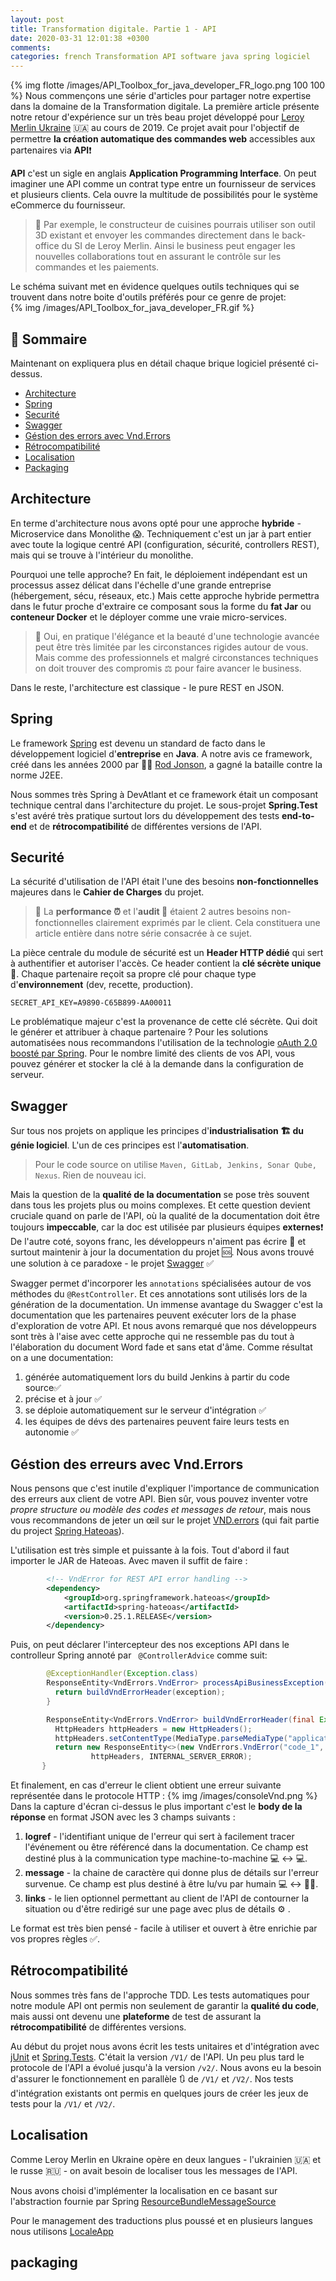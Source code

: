 ```yaml
---
layout: post
title: Transformation digitale. Partie 1 - API
date: 2020-03-31 12:01:38 +0300
comments: 
categories: french Transformation API software java spring logiciel
---
```


{% img flotte /images/API_Toolbox_for_java_developer_FR_logo.png 100 100 %}
Nous commençons une série d'articles pour partager notre expertise dans la domaine de la Transformation digitale. 
La première article présente notre retour d'expérience sur un très beau projet développé pour [Leroy Merlin Ukraine](https://leroymerlin.ua) 🇺🇦 au cours de 2019. 
Ce projet avait pour l'objectif de permettre **la création automatique des commandes web** accessibles aux partenaires via **API**❗️

<!-- more -->
**API** c'est un sigle en anglais **Application Programming Interface**. 
On peut imaginer une API comme un contrat type entre un fournisseur de services et plusieurs clients. 
Cela ouvre la multitude de possibilités pour le système eCommerce du fournisseur.
> 📙️️ Par exemple, le constructeur de cuisines pourrais utiliser son outil 3D existant et envoyer les commandes directement 
dans le back-office du SI de Leroy Merlin. 
Ainsi le business peut engager les nouvelles collaborations tout en assurant le contrôle sur les commandes et les paiements.

Le schéma suivant met en évidence quelques outils techniques qui se trouvent dans notre boite d'outils préférés pour ce genre de projet:  
{% img /images/API_Toolbox_for_java_developer_FR.gif %}

## &#128214; Sommaire

Maintenant on expliquera plus en détail chaque brique logiciel présenté ci-dessus.

* [Architecture](#Architecture)
* [Spring](#Spring)
* [Securité](#Security)
* [Swagger](#Swagger)
* [Géstion des errors avec Vnd.Errors](#error)
* [Rétrocompatibilité](#jUnit)
* [Localisation](#I18n)
* [Packaging](#packaging)

## <a name="Architecture"></a> Architecture
En terme d'architecture nous avons opté pour une approche **hybride** - Microservice dans Monolithe 😱. 
Techniquement c'est un jar à part entier avec toute la logique centré API (configuration, sécurité, controllers REST), 
mais qui se trouve à l'intérieur du monolithe. 

Pourquoi une telle approche? En fait, le déploiement indépendant est un processus assez délicat dans l'échelle 
d'une grande entreprise (hébergement, sécu, réseaux, etc.) 
Mais cette approche hybride permettra dans le futur proche d'extraire ce composant sous la forme du **fat Jar** 
ou **conteneur Docker** et le déployer  comme une vraie micro-services. 

> 📙️️ Oui, en pratique l'élégance et la beauté d'une technologie avancée peut être très limitée par les circonstances rigides autour de vous. 
> Mais comme des professionnels et malgré circonstances techniques on doit trouver des compromis ⚖️ pour faire avancer le business.

Dans le reste, l'architecture est classique - le pure REST en JSON.

## <a name="Spring"></a> Spring

Le framework [Spring](https://spring.io) est devenu un standard de facto dans le développement logiciel d'**entreprise** en **Java**. 
A notre avis ce framework, créé dans les années 2000 par 🧑‍🔬 [Rod Jonson](https://twitter.com/springrod?lang=fr), a gagné la bataille contre la norme J2EE.

Nous sommes très Spring à DevAtlant et ce framework était un composant technique central dans l'architecture du projet. 
Le sous-projet **Spring.Test** s'est avéré très pratique surtout lors du développement des tests **end-to-end** et de **rétrocompatibilité** de différentes versions de l'API.


## <a name="Security"></a> Securité

La sécurité d'utilisation de l'API était l'une des besoins **non-fonctionnelles** majeures dans le **Cahier de Charges** du projet.
> 📙️ La **performance ⏰** et l'**audit 🔎**  étaient 2 autres besoins non-fonctionnelles clairement exprimés par le client. 
>Cela constituera une article entière dans notre série consacrée à ce sujet.

La pièce centrale du module de sécurité est un **Header HTTP dédié** qui sert à authentifier et autoriser l'accès. 
Ce header contient la **clé sécrète unique** 🔑. Chaque partenaire reçoit sa propre clé pour chaque type d'**environnement** (dev, recette, production).

```
SECRET_API_KEY=A9890-C65B899-AA00011
```

Le problématique majeur c'est la provenance de cette clé sécrète. Qui doit le générer et attribuer à chaque partenaire ? 
Pour les solutions automatisées nous recommandons l'utilisation de la technologie 
[oAuth 2.0 boosté par Spring](https://docs.spring.io/spring-security-oauth2-boot/docs/current/reference/html/boot-features-security-oauth2-authorization-server.html). 
Pour le nombre limité des clients de vos API, vous pouvez générer et stocker la clé à la demande dans la configuration de serveur.   

## <a name="Swagger"></a> Swagger

Sur tous nos projets on applique les principes d'**industrialisation 🏗 du génie logiciel**. L'un de ces principes est l'**automatisation**. 
>Pour le code source on utilise ```Maven, GitLab, Jenkins, Sonar Qube, Nexus```. Rien de nouveau ici.

Mais la question de la **qualité de la documentation** se pose très souvent dans tous les projets plus ou moins complexes. 
Et cette question devient cruciale quand on parle de l'API, où la qualité de la documentation doit être toujours **impeccable**, 
car la doc est utilisée par plusieurs équipes **externes**❗️ De l'autre coté, soyons franc, les développeurs n'aiment pas écrire 🤮 еt 
surtout maintenir à jour la documentation du projet 🆘. Nous avons trouvé une solution à ce paradoxe - le projet [Swagger](https://swagger.io) ✅

Swagger permet d'incorporer les ```annotations``` spécialisées autour de vos méthodes du ```@RestController```. 
Et ces annotations sont utilisés lors de la génération de la documentation. 
Un immense avantage du Swagger  c'est la documentation que les partenaires peuvent exécuter lors de la phase d'exploration de votre API. 
Et nous avons remarqué que nos développeurs sont très à l'aise avec cette approche qui ne ressemble pas du tout à l'élaboration du document Word fade et sans etat d'âme. 
Comme résultat on a une documentation:

1. générée automatiquement lors du build Jenkins à partir du code source✅
2. précise et à jour ✅
3. se déploie automatiquement sur le serveur d'intégration ✅
4. les équipes de dévs des partenaires peuvent faire leurs tests en autonomie ✅

## <a name="error"></a> Géstion des erreurs avec Vnd.Errors

Nous pensons que c'est inutile d'expliquer l'importance de communication des erreurs aux client de votre API. 
Bien sûr, vous pouvez inventer votre _propre structure ou modèle des codes et messages de retour_, 
mais nous vous recommandons de jeter un œil sur le projet [VND.errors](https://github.com/blongden/vnd.error) (qui fait partie du project [Spring Hateoas](https://docs.spring.io/spring-hateoas/docs/current/reference/html/)).

L'utilisation est très simple et puissante à la fois.
Tout d'abord il faut importer le JAR de Hateoas. Avec maven il suffit de faire :
```xml
        <!-- VndError for REST API error handling -->
        <dependency> 
            <groupId>org.springframework.hateoas</groupId>
            <artifactId>spring-hateoas</artifactId>
            <version>0.25.1.RELEASE</version>
        </dependency>
```
Puis, on peut déclarer l'intercepteur des nos exceptions API dans le controlleur Spring annoté par ``` @ControllerAdvice``` comme suit:
```java
        @ExceptionHandler(Exception.class)
        ResponseEntity<VndErrors.VndError> processApiBusinessException(final Exception exception){
          return buildVndErrorHeader(exception);
        }

        ResponseEntity<VndErrors.VndError> buildVndErrorHeader(final Exception exception) {
          HttpHeaders httpHeaders = new HttpHeaders();
          httpHeaders.setContentType(MediaType.parseMediaType("application/vnd.error"));
          return new ResponseEntity<>(new VndErrors.VndError("code_1", exception.getMessage()),
                  httpHeaders, INTERNAL_SERVER_ERROR);
       }
```
Et finalement, en cas d'erreur le client obtient une erreur suivante représentée dans le protocole HTTP : 
{% img /images/consoleVnd.png %}
Dans la capture d'écran ci-dessus le plus important c'est le **body de la réponse** en format JSON avec les 3 champs suivants :

1.	**logref** - l'identifiant unique de l'erreur qui sert à facilement tracer l'événement ou être référencé dans la documentation. 
Ce champ est destiné plus à la communication type machine-to-machine 💻 ↔️ 💻.
2.	**message** - la chaine de caractère qui donne plus de détails sur l'erreur survenue. Ce champ est plus destiné à être lu/vu par humain 💻 ↔ 👷🏻.  
3.	**links** - le lien optionnel permettant au client de l'API de contourner la situation ou d'être redirigé sur une page avec plus de détails ⚙️ .

Le format est très bien pensé - facile à utiliser et ouvert à être enrichie par vos propres règles  ✅. 

## <a name="jUnit"></a> Rétrocompatibilité

Nous sommes très fans de l'approche TDD.
Les tests automatiques pour notre module API ont permis non seulement de garantir la **qualité du code**, 
mais aussi ont devenu une **plateforme** de test de assurant la **rétrocompatibilité** de différentes versions. 

Au début du projet nous avons écrit les tests unitaires et d'intégration avec [jUnit](https://junit.org/junit5/) 
et [Spring.Tests](https://docs.spring.io/spring-framework/docs/current/spring-framework-reference/testing.html). C'était la version ```/V1/``` de l'API.
Un peu plus tard le protocole de l'API a évolué jusqu'à la version  ```/v2/```. 
Nous avons eu la besoin d'assurer le fonctionnement en parallèle 🔃 de ```/V1/``` et ```/V2/```. Nos tests d'intégration 
existants ont permis en quelques jours de créer les jeux de tests pour la ```/V1/``` et ```/V2/```.

## <a name="I18n"></a> Localisation 

Comme Leroy Merlin en Ukraine opère en deux langues - l'ukrainien 🇺🇦 et le russe 🇷🇺 - on avait besoin de localiser tous les messages de l'API.

Nous avons choisi d'implémenter la localisation en ce basant sur l'abstraction fournie par Spring [ResourceBundleMessageSource](https://docs.spring.io/spring/docs/current/javadoc-api/org/springframework/context/support/ResourceBundleMessageSource.html)

Pour le management des traductions plus poussé et en plusieurs langues nous utilisons [LocaleApp](https://www.localeapp.com)

## <a name="Packaging"></a> packaging




